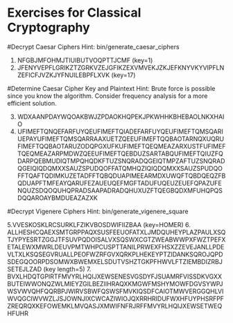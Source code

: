 Exercises for Classical Cryptography
====================================

#Decrypt Caesar Ciphers
Hint: bin/generate_caesar_ciphers <key>

1. NFGBJMFOHMJTIUIBUTVOQPTTJCMF (key=1)
2. JFENYVEPFLGRIKZTZGRKVZEJGFIKZEXVMVEKJZKJEFKNYVKYVIPFLNZEFICFJVZKJYFNUILEBPFLXVK (key=17)

#Determine Caesar Cipher Key and Plaintext
Hint: Brute force is possible since you know the algorithm. Consider frequency analysis for a more efficient solution.

3. WDXAANPDAYWQOAKBWJZPDAOKHQPEKJPKWHHKBHEBAOLNKXHAIO
4. UFIMEFTQNQEFARFUYQEUFIMEFTQIADEFARFUYQEUFIMEFTQMSQARIUEPAYUFIMEFTQMSQARRAAXUETZQEEUFIMEFTQQBAOTARNQXUQRUFIMEFTQQBAOTARUZODQPGXUFKUFIMEFTQEQMEAZARXUSTFUFIMEFTQEQMEAZARPMDWZQEEUFIMEFTQEBDUZSARTABQUFIMEFTQIUZFQDARPQEBMUDIQTMPQHQDKFTUZSNQRADQGEIQTMPZAFTUZSNQRADQGEIQIQDQMXXSAUZSPUDQOFFATQMHQZIQIQDQMXXSAUZSPUDQOFFTQAFTQDIMKUZETADFFTQBQDUAPIMEEARMDXUWQFTQBDQEQZFBQDUAPFTMFEAYQARUFEZAUEUQEFMGFTADUFUQEUZEUEFQPAZUFENQUZSDQOQUHQPRADSAAPADRADQHUXUZFTQEGBQDXMFUHQPQSDQQAROAYBMDUEAZAZXK

#Decrypt Vigenere Ciphers
Hint: bin/generate_vigenere_square

5.VVESKOSKLRCSURKLFZIKVBOSDWIFIIZBAA (key=HOMER) 
6. ALLHESHCQAEXSMTGRPPAQXSUSFEEUOFATXLJMDQUHEYPLAZPAULXSQTJYPYESRTZGGJTFSUVPQDOISALVXSQSWXCGTZWEABWWPXFWZTPEFXETALEWXMWRLDEUVPMTWHPCUSPTTANILPRWEXFHSXZZEVEJANLLPDEVLTXLKSQSEGVRUALLPEOFWZRFGVXQRKPLHEKEYPTZIDANKSQROJQPDSDEGQOORPDSOMWXBWEMXELSDUTVSHZTGKPFHWVLFTZIEMBDIZRBJSETEJLZAD (key length=5)
7. BVXLHDQTGPIRTFMVYRLHQIJXEWSENESVGSDYFJSUAMRFVISSDKVGXXBUTEIWWONQZWLMIEYZGILBEZIIHRAQXKMGWFMSHYMOWFDGVSYWPJWSVWVQHFQQRBPJWIRVSBWFQSWSFMVKIQSDFCAIOTMWVERGGQHLVIWVQGCIWVWZLJSJOWNJIXCWCAZIWIOJQXRRHRIDUFWXHFUYPHSRFPFZREQRQXKEFOWEMKLMVQASJXMWIFNFRJRFFMVYRLHQIJXEWSETWEQHFUHR
